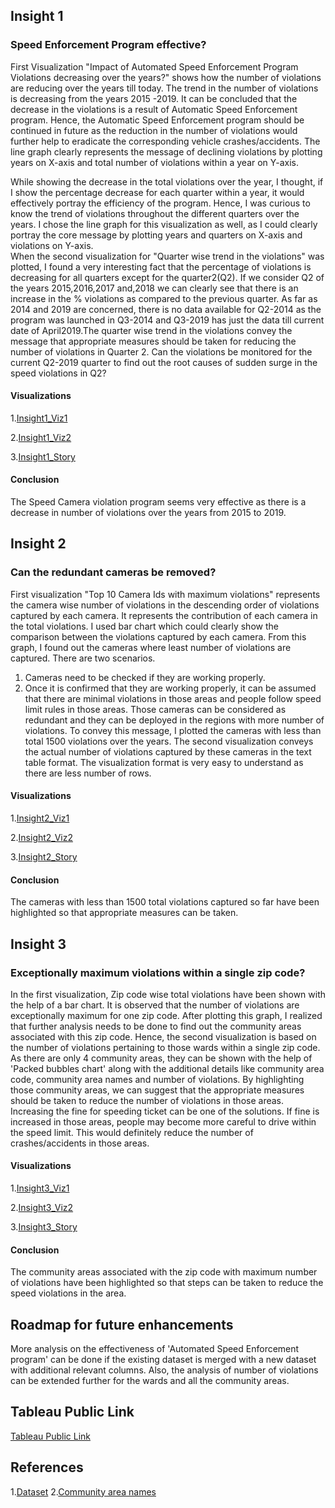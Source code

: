 ## Insight 1
### Speed Enforcement Program effective?

First Visualization "Impact of Automated Speed Enforcement Program Violations decreasing over the years?" shows how the number of violations are reducing over the years till today. The trend in the number of violations is decreasing from the years 2015 -2019. It can be concluded that the decrease in the violations is a result of Automatic Speed Enforcement program. Hence, the Automatic Speed Enforcement program should be continued in future as the reduction in the number of violations would further help to eradicate the corresponding vehicle crashes/accidents. The line graph clearly represents the message of declining violations by plotting years on X-axis and total number of violations within a year on Y-axis.

While showing the decrease in the total violations over the year, I thought, if I show the percentage decrease for each quarter within a year, it would effectively portray the efficiency of the program. Hence, I was curious to know the trend of violations throughout the different quarters over the years. I chose the line graph for this visualization as well, as I could clearly portray the core message by plotting years and quarters on X-axis and violations on Y-axis.  
When the second visualization for "Quarter wise trend in the violations" was plotted, I found a very interesting fact that the percentage of violations is decreasing for all quarters except for the quarter2(Q2). If we consider Q2 of the years 2015,2016,2017 and,2018 we can clearly see that there is an increase in the % violations as compared to the previous quarter. As far as 2014 and 2019 are concerned, there is no data available for Q2-2014 as the program was launched in Q3-2014 and Q3-2019 has just the data till current date of April2019.The quarter wise trend in the violations convey the message that appropriate measures should be taken for reducing the number of violations in Quarter 2. Can the violations be monitored for the current Q2-2019 quarter to find out the root causes of sudden surge in the speed violations in Q2?

#### Visualizations

1.[Insight1_Viz1](https://github.com/rtamhankar/Automated-speed-enforcement-program-by-City-of-Chicago/blob/master/Visualizations%20Images/Insight1-Viz1.JPG)

2.[Insight1_Viz2](https://github.com/rtamhankar/Automated-speed-enforcement-program-by-City-of-Chicago/blob/master/Visualizations%20Images/Insight1-Viz2.JPG)

 3.[Insight1_Story](https://github.com/rtamhankar/Automated-speed-enforcement-program-by-City-of-Chicago/blob/master/Visualizations%20Images/Insight1-Story.JPG)

#### Conclusion

The Speed Camera violation program seems very effective as there is a decrease in number of violations over the years from 2015 to 2019.


## Insight 2
### Can the redundant cameras be removed?

First visualization "Top 10 Camera Ids with maximum violations" represents the camera wise number of violations in the descending order of violations captured by each camera. It represents the contribution of each camera in the total violations. I used bar chart which could clearly show the comparison between the violations captured by each camera.
From this graph, I found out the cameras where least number of violations are captured. There are two scenarios.
1.	Cameras need to be checked if they are working properly.
2.	Once it is confirmed that they are working properly, it can be assumed that there are minimal violations in those areas and people follow speed limit rules in those areas.
Those cameras can be considered as redundant and they can be deployed in the regions with more number of violations.
To convey this message, I plotted the cameras with less than total 1500 violations over the years. The second visualization conveys the actual number of violations captured by these cameras in the text table format. The visualization format is very easy to understand as there are less number of rows.

#### Visualizations

1.[Insight2_Viz1](https://github.com/rtamhankar/Automated-speed-enforcement-program-by-City-of-Chicago/blob/master/Visualizations%20Images/Insight2-Viz1.JPG)

2.[Insight2_Viz2](https://github.com/rtamhankar/Automated-speed-enforcement-program-by-City-of-Chicago/blob/master/Visualizations%20Images/Insight2-Viz2.JPG)

3.[Insight2_Story](https://github.com/rtamhankar/Automated-speed-enforcement-program-by-City-of-Chicago/blob/master/Visualizations%20Images/Insight2-Story.JPG)

#### Conclusion

The cameras with less than 1500 total violations captured so far have been highlighted so that appropriate measures can be taken.

## Insight 3
### Exceptionally maximum violations within a single zip code?

In the first visualization, Zip code wise total violations have been shown with the help of a bar chart. It is observed that the number of violations are exceptionally maximum for one zip code. After plotting this graph, I realized that further analysis needs to be done to find out the community areas associated with this zip code. Hence, the second visualization is based on the number of violations pertaining to those wards within a single zip code. As there are only 4 community areas, they can be shown with the help of 'Packed bubbles chart' along with the additional details like community area code, community area names and number of violations.
By highlighting those community areas, we can suggest that the appropriate measures should be taken to reduce the number of violations in those areas. Increasing the fine for speeding ticket can be one of the solutions. If fine is increased in those areas, people may become more careful to drive within the speed limit. This would definitely reduce the number of crashes/accidents in those areas.

#### Visualizations

1.[Insight3_Viz1](https://github.com/rtamhankar/Automated-speed-enforcement-program-by-City-of-Chicago/blob/master/Visualizations%20Images/Insight3-Viz1.JPG)

2.[Insight3_Viz2](https://github.com/rtamhankar/Automated-speed-enforcement-program-by-City-of-Chicago/blob/master/Visualizations%20Images/Insight3-Viz2.JPG)

3.[Insight3_Story](https://github.com/rtamhankar/Automated-speed-enforcement-program-by-City-of-Chicago/blob/master/Visualizations%20Images/Insight3-Story.JPG)

#### Conclusion

The community areas associated with the zip code with maximum number of violations have been highlighted so that steps can be taken to reduce the speed violations in the area.

## Roadmap for future enhancements
More analysis on the effectiveness of 'Automated Speed Enforcement program' can be done if the existing dataset is merged with a new dataset with additional relevant columns. Also, the analysis of number of violations can be extended further for the wards and all the community areas.

## Tableau Public Link
[Tableau Public Link](https://public.tableau.com/profile/rujuta.tamhankar#!/vizhome/Automated_Speed_Enforcement_Program_By_City_Of_Chicago/Decreaseintheviolationsovertheyears)

## References
1.[Dataset](https://data.cityofchicago.org/Transportation/Speed-Camera-Violations/gncf-3xbx)
2.[Community area names](https://www.chicagotribune.com/chi-community-areas-htmlstory.html)
